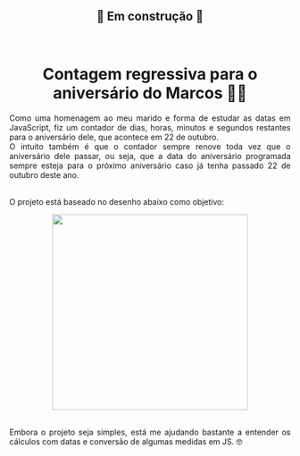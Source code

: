 
<div align="center">
<h2> 🚧 Em construção 🚧 </h2>
</div>

 <br>
<div align="center">
<h1> Contagem regressiva para o aniversário do Marcos 🥳🍾 </h1>
</div>

<p align="justify">
Como uma homenagem ao meu marido e forma de estudar as datas em JavaScript, fiz um contador de dias, horas, minutos e segundos restantes para o aniversário dele, que acontece em 22 de outubro. <br>
O intuito também é que o contador sempre renove toda vez que o aniversário dele passar, ou seja, que a data do aniversário programada sempre esteja para o próximo aniversário caso já tenha passado 22 de outubro deste ano.
 
<br> 
<br>
 
O projeto está baseado no desenho abaixo como objetivo:
</p>

<div align="center">
<img height="350px" src="https://user-images.githubusercontent.com/95381800/151054209-4c011a4b-1827-4699-9b74-c7f51215d1d8.png">
</div>

<br>

<p align="justify">
Embora o projeto seja simples, está me ajudando bastante a entender os cálculos com datas e conversão de algumas medidas em JS. 🤓
</p>
